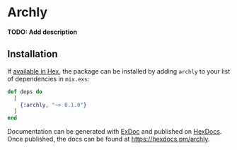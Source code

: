 # Archly

**TODO: Add description**

## Installation

If [available in Hex](https://hex.pm/docs/publish), the package can be installed
by adding `archly` to your list of dependencies in `mix.exs`:

```elixir
def deps do
  [
    {:archly, "~> 0.1.0"}
  ]
end
```

Documentation can be generated with [ExDoc](https://github.com/elixir-lang/ex_doc)
and published on [HexDocs](https://hexdocs.pm). Once published, the docs can
be found at <https://hexdocs.pm/archly>.

